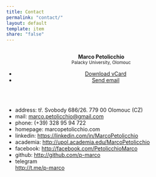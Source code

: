 ```yaml
---
title: Contact
permalink: "contact/"
layout: default
template: item
share: "false"
---
```



		

			



<div style="text-align:center">
	
<div class="nav-items nav-items--logo u-layout u-mar--0 u-inline u-block u-media--l">
	<a href="http://marcopetolicchio.com"> <img class="img nav-img" src="http://marcopetolicchio.com/assets/img/pic-72.jpg" alt=""></a>
	</div>
	<p class="t-heading u-layout u-mar--0 u-inline u-block u-media--l" style="text-align:center"><strong>Marco Petolicchio</strong><br>
	<small>Palacky University, Olomouc</small></p>
	<ul>		
<li class="btn btn--block btn-primary--outline"><a download href="http://marcopetolicchio.com/assets/vcard.vcf"><span>Download vCard</span></a></li>

<li class="btn btn--block btn-secundary--outline"><a href="mailto:marco.petolicchio@gmail.com"><span>Send email</span></a></li>
			
</ul>
</div>
<br><br>

* address: tř. Svobody 686/26. 779 00 Olomouc (CZ)	
* mail: marco.petolicchio@gmail.com
* phone: (+39) 328 95 94 722
* homepage: marcopetolicchio.com 
		<br>	
* linkedin: https://linkedin.com/in/MarcoPetolicchio
* academia: http://upol.academia.edu/MarcoPetolicchio
* facebook: http://facebook.com/PetolicchioMarco
* github: http://github.com/p-marco
* telegram<br> http://t.me/p-marco
